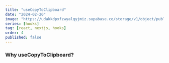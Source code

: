 ```yaml
---
title: "useCopyToClipboard"
date: "2024-02-20"
image: "https://udakkdpxfzwyalqyjmiz.supabase.co/storage/v1/object/public/images/blog-react-hooks.png"
series: [hooks]
tag: [react, nextjs, hooks]
order: 4
published: false
---
```


### Why useCopyToClipboard?
